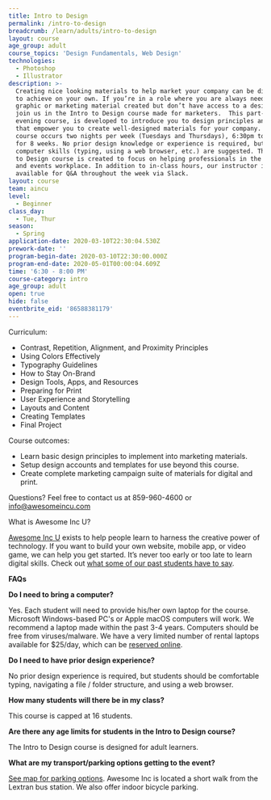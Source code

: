 ```yaml
---
title: Intro to Design
permalink: /intro-to-design
breadcrumb: /learn/adults/intro-to-design
layout: course
age_group: adult
course_topics: 'Design Fundamentals, Web Design'
technologies: 
  - Photoshop
  - Illustrator
description: >-
  Creating nice looking materials to help market your company can be difficult
  to achieve on your own. If you’re in a role where you are always needing a new
  graphic or marketing material created but don’t have access to a designer,
  join us in the Intro to Design course made for marketers.  This part-time,
  evening course, is developed to introduce you to design principles and tools
  that empower you to create well-designed materials for your company.  This
  course occurs two nights per week (Tuesdays and Thursdays), 6:30pm to 8:00pm,
  for 8 weeks. No prior design knowledge or experience is required, but basic
  computer skills (typing, using a web browser, etc.) are suggested. The Intro
  to Design course is created to focus on helping professionals in the marketing
  and events workplace. In addition to in-class hours, our instructor is
  available for Q&A throughout the week via Slack.
layout: course
team: aincu
level:
  - Beginner
class_day:
  - Tue, Thur
season:
  - Spring
application-date: 2020-03-10T22:30:04.530Z
prework-date: ''
program-begin-date: 2020-03-10T22:30:00.000Z
program-end-date: 2020-05-01T00:00:04.609Z
time: '6:30 - 8:00 PM'
course-category: intro
age_group: adult
open: true
hide: false
eventbrite_eid: '86588381179'
---
```

Curriculum:

* Contrast, Repetition, Alignment, and Proximity Principles
* Using Colors Effectively
* Typography Guidelines
* How to Stay On-Brand
* Design Tools, Apps, and Resources
* Preparing for Print
* User Experience and Storytelling
* Layouts and Content
* Creating Templates
* Final Project



Course outcomes:

* Learn basic design principles to implement into marketing materials.
* Setup design accounts and templates for use beyond this course.
* Create complete marketing campaign suite of materials for digital and print.



Questions? Feel free to contact us at 859-960-4600 or info@awesomeincu.com



What is Awesome Inc U?

[Awesome Inc U](https://www.awesomeinc.org/learn) exists to help people learn to harness the creative power of technology. If you want to build your own website, mobile app, or video game, we can help you get started. It’s never too early or too late to learn digital skills. Check out [what some of our past students have to say](https://www.youtube.com/watch?v=8IryuzzI2DA).





**FAQs**

**Do I need to bring a computer?**

Yes. Each student will need to provide his/her own laptop for the course. Microsoft Windows-based PC's or Apple macOS computers will work. We recommend a laptop made within the past 3-4 years. Computers should be free from viruses/malware. We have a very limited number of rental laptops available for $25/day, which can be [reserved online](https://squareup.com/market/awesome-inc/laptop-rental/).



**Do I need to have prior design experience?**

No prior design experience is required, but students should be comfortable typing, navigating a file / folder structure, and using a web browser.



**How many students will there be in my class?**

This course is capped at 16 students.



**Are there any age limits for students in the Intro to Design course?**

The Intro to Design course is designed for adult learners.



**What are my transport/parking options getting to the event?**

[See map for parking options](https://www.awesomeinc.org/parking). Awesome Inc is located a short walk from the Lextran bus station. We also offer indoor bicycle parking.
